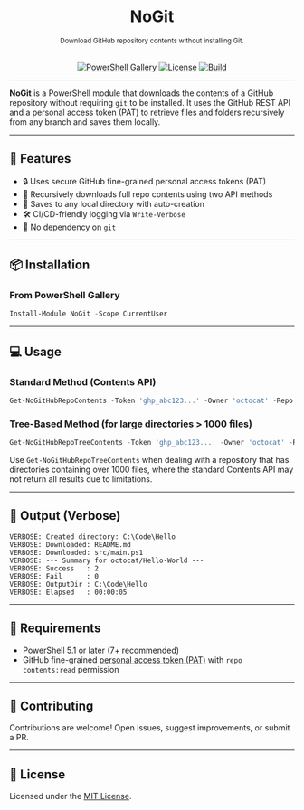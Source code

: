 <h1 align="center">NoGit</h1>
<div align="center">
<sub>Download GitHub repository contents without installing Git.</sub>
<br /><br />

[![PowerShell Gallery](https://img.shields.io/powershellgallery/v/NoGit?label=Gallery)](https://www.powershellgallery.com/packages/NoGit)
[![License](https://img.shields.io/github/license/kevinblumenfeld/NoGit)](LICENSE)
[![Build](https://github.com/kevinblumenfeld/NoGit/actions/workflows/ci.yml/badge.svg)](https://github.com/kevinblumenfeld/NoGit/actions)

</div>

---

**NoGit** is a PowerShell module that downloads the contents of a GitHub repository without requiring `git` to be installed. It uses the GitHub REST API and a personal access token (PAT) to retrieve files and folders recursively from any branch and saves them locally.

---

## 🚀 Features

- 🔒 Uses secure GitHub fine-grained personal access tokens (PAT)
- 📂 Recursively downloads full repo contents using two API methods
- 📁 Saves to any local directory with auto-creation
- 🛠️ CI/CD-friendly logging via `Write-Verbose`
- 🚫 No dependency on `git`

---

## 📦 Installation

### From PowerShell Gallery

```powershell
Install-Module NoGit -Scope CurrentUser
```

---

## 💻 Usage

### Standard Method (Contents API)

```powershell
Get-NoGitHubRepoContents -Token 'ghp_abc123...' -Owner 'octocat' -Repo 'Hello-World' -Verbose
```

### Tree-Based Method (for large directories > 1000 files)

```powershell
Get-NoGitHubRepoTreeContents -Token 'ghp_abc123...' -Owner 'octocat' -Repo 'Hello-World' -Verbose
```

Use `Get-NoGitHubRepoTreeContents` when dealing with a repository that has directories containing over 1000 files, where the standard Contents API may not return all results due to limitations.

---

## 🧪 Output (Verbose)

```
VERBOSE: Created directory: C:\Code\Hello
VERBOSE: Downloaded: README.md
VERBOSE: Downloaded: src/main.ps1
VERBOSE: --- Summary for octocat/Hello-World ---
VERBOSE: Success   : 2
VERBOSE: Fail      : 0
VERBOSE: OutputDir : C:\Code\Hello
VERBOSE: Elapsed   : 00:00:05
```

---

## 🔐 Requirements

- PowerShell 5.1 or later (7+ recommended)
- GitHub fine-grained [personal access token (PAT)](https://github.com/settings/tokens) with `repo contents:read` permission

---

## 🤝 Contributing

Contributions are welcome! Open issues, suggest improvements, or submit a PR.

---

## 📄 License

Licensed under the [MIT License](LICENSE).

